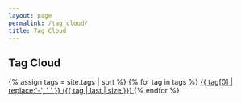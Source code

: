 ```yaml
---
layout: page
permalink: /tag_cloud/
title: Tag Cloud
---
```


<h2>Tag Cloud</h2>
{% assign tags = site.tags | sort %}
{% for tag in tags %}
 <span class="site-tag">
    <a href="/tag/{{ tag | first | slugify }}/"
        style="font-size: {{ tag | last | size  |  times: 4 | plus: 80  }}%, .site-tag a {display: inline-block;margin-right: 12px;}">
            {{ tag[0] | replace:'-', ' ' }} ({{ tag | last | size }})
    </a>
</span>
{% endfor %}
